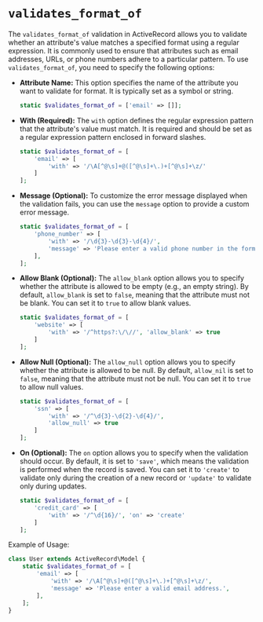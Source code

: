 # `validates_format_of`

The `validates_format_of` validation in ActiveRecord allows you to validate whether an attribute's value matches a specified format using a regular expression. It is commonly used to ensure that attributes such as email addresses, URLs, or phone numbers adhere to a particular pattern. To use `validates_format_of`, you need to specify the following options:

- **Attribute Name:** This option specifies the name of the attribute you want to validate for format. It is typically set as a symbol or string.

    ```php
    static $validates_format_of = ['email' => []];
    ```

- **With (Required):** The `with` option defines the regular expression pattern that the attribute's value must match. It is required and should be set as a regular expression pattern enclosed in forward slashes.

    ```php
    static $validates_format_of = [
        'email' => [
            'with' => '/\A[^@\s]+@([^@\s]+\.)+[^@\s]+\z/'
        ]
    ];
    ```

- **Message (Optional):** To customize the error message displayed when the validation fails, you can use the `message` option to provide a custom error message.

    ```php
    static $validates_format_of = [
        'phone_number' => [
            'with' => '/\d{3}-\d{3}-\d{4}/',
            'message' => 'Please enter a valid phone number in the format XXX-XXX-XXXX',
        ],
    ];
    ```

- **Allow Blank (Optional):** The `allow_blank` option allows you to specify whether the attribute is allowed to be empty (e.g., an empty string). By default, `allow_blank` is set to `false`, meaning that the attribute must not be blank. You can set it to `true` to allow blank values.

    ```php
    static $validates_format_of = [
        'website' => [
            'with' => '/^https?:\/\//', 'allow_blank' => true
        ]
    ];
    ```

- **Allow Null (Optional):** The `allow_null` option allows you to specify whether the attribute is allowed to be null. By default, `allow_nil` is set to `false`, meaning that the attribute must not be null. You can set it to `true` to allow null values.

    ```php
    static $validates_format_of = [
        'ssn' => [
            'with' => '/^\d{3}-\d{2}-\d{4}/', 
            'allow_null' => true
        ]
    ];
    ```

- **On (Optional):** The `on` option allows you to specify when the validation should occur. By default, it is set to `'save'`, which means the validation is performed when the record is saved. You can set it to `'create'` to validate only during the creation of a new record or `'update'` to validate only during updates.

    ```php
    static $validates_format_of = [
        'credit_card' => [
            'with' => '/^\d{16}/', 'on' => 'create'
        ]
    ];
    ```

Example of Usage:

```php
class User extends ActiveRecord\Model {
    static $validates_format_of = [
        'email' => [
            'with' => '/\A[^@\s]+@([^@\s]+\.)+[^@\s]+\z/',
            'message' => 'Please enter a valid email address.',
        ],
    ];
}
```
